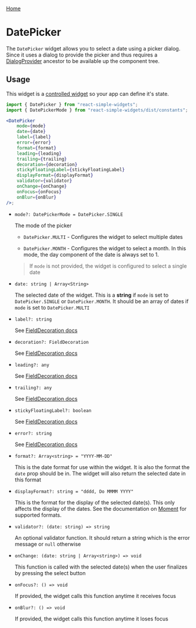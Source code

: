 [Home](../../../README.md)

# DatePicker

The `DatePicker` widget allows you to select a date using a picker dialog. Since it uses a dialog to
provide the picker and thus requires a [DialogProvider](../../dialog-provider/usage.md)
ancestor to be available up the component tree.

## Usage

This widget is a [controlled widget](https://reactjs.org/docs/forms.html#controlled-components) so
your app can define it's state.

```jsx
import { DatePicker } from "react-simple-widgets";
import { DatePickerMode } from "react-simple-widgets/dist/constants";

<DatePicker
    mode={mode}
    date={date}
    label={label}
    error={error}
    format={format}
    leading={leading}
    trailing={trailing}
    decoration={decoration}
    stickyFloatingLabel={stickyFloatingLabel}
    displayFormat={displayFormat}
    validator={validator}
    onChange={onChange}
    onFocus={onFocus}
    onBlur={onBlur}
/>;
```

-   `mode?: DatePickerMode = DatePicker.SINGLE`

    The mode of the picker

    -   `DatePicker.MULTI` - Configures the widget to select multiple dates

    -   `DatePicker.MONTH` - Configures the widget to select a month. In this mode, the day
        component of the date is always set to 1.

    > If `mode` is not provided, the widget is configured to select a single date

-   `date: string | Array<String>`

    The selected date of the widget. This is a **string** if `mode` is set to `DatePicker.SINGLE` or
    `DatePicker.MONTH`. It should be an array of dates if `mode` is set to `DatePicker.MULTI`

-   `label?: string`

    See [FieldDecoration docs](../field-decoration/usage.md)

-   `decoration?: FieldDecoration`

    See [FieldDecoration docs](../field-decoration/usage.md)

-   `leading?: any`

    See [FieldDecoration docs](../field-decoration/usage.md)

-   `trailing?: any`

    See [FieldDecoration docs](../field-decoration/usage.md)

-   `stickyFloatingLabel?: boolean`

    See [FieldDecoration docs](../field-decoration/usage.md)

-   `error?: string`

    See [FieldDecoration docs](../field-decoration/usage.md)

-   `format?: Array<string> = "YYYY-MM-DD"`

    This is the date format for use within the widget. It is also the format the `date` prop should
    be in. The widget will also return the selected date in this format

-   `displayFormat?: string = "dddd, Do MMMM YYYY"`

    This is the format for the display of the selected date(s). This only affects the display of the
    dates. See the documentation on [Moment](https://momentjs.com/docs/#/parsing/string-format/)
    for supported formats.

-   `validator?: (date: string) => string`

    An optional validator function. It should return a string which is the error message or `null`
    otherwise

-   `onChange: (date: string | Array<string>) => void`

    This function is called with the selected date(s) when the user finalizes by pressing the select
    button

-   `onFocus?: () => void`

    If provided, the widget calls this function anytime it receives focus

-   `onBlur?: () => void`

    If provided, the widget calls this function anytime it loses focus
